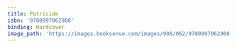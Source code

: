```yaml
---
title: Patricide
isbn: '9780997062908'
binding: Hardcover
image_path: 'https://images.booksense.com/images/908/062/9780997062908.jpg'
---
```



